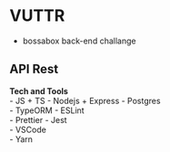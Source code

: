 # VUTTR  
  - bossabox back-end challange  
## API Rest  
  **Tech and Tools**  
    - JS + TS
    - Nodejs + Express
    - Postgres  
    - TypeORM
    - ESLint  
    - Prettier
    - Jest  
    - VSCode  
    - Yarn  
   
    
